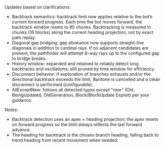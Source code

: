 Updates based on clarifications:

- Backtrack semantics: backtrack limit now applies relative to the bot’s current forward progress. Each time the bot moves forward, the backtrack window resets to 65 chunks. Backtracking is measured in chunks (16 blocks) along the current heading projection, not by exact path replay.
- Diagonal gap bridging: gap allowance now supports straight-line diagonals in addition to cardinal rays. If no adjacent candidates are present, the pathfinder will attempt 8-way rays up to the configured gap to bridge breaks.
- History window: expanded and retained to reliably detect long backtracks and oscillations; still pruned by time window for efficiency.
- Disconnect behavior: if exploration of branches exhausts and/or the directional backtrack exceeds the limit, Baritone is cancelled and a clean disconnect is performed (configurable).
- AllExceptNew: follows all detected types except "new" (Old, BeingUpdated, OldGeneration, Block/BlockUpdate Exploit) per your guidance.

Notes:
- Backtrack detection uses an apex + heading projection; the apex resets on forward progress so the limit always reflects the last forward advance.
- The heading for backtrack is the chosen branch heading, falling back to trend heading from recent movement when needed.
